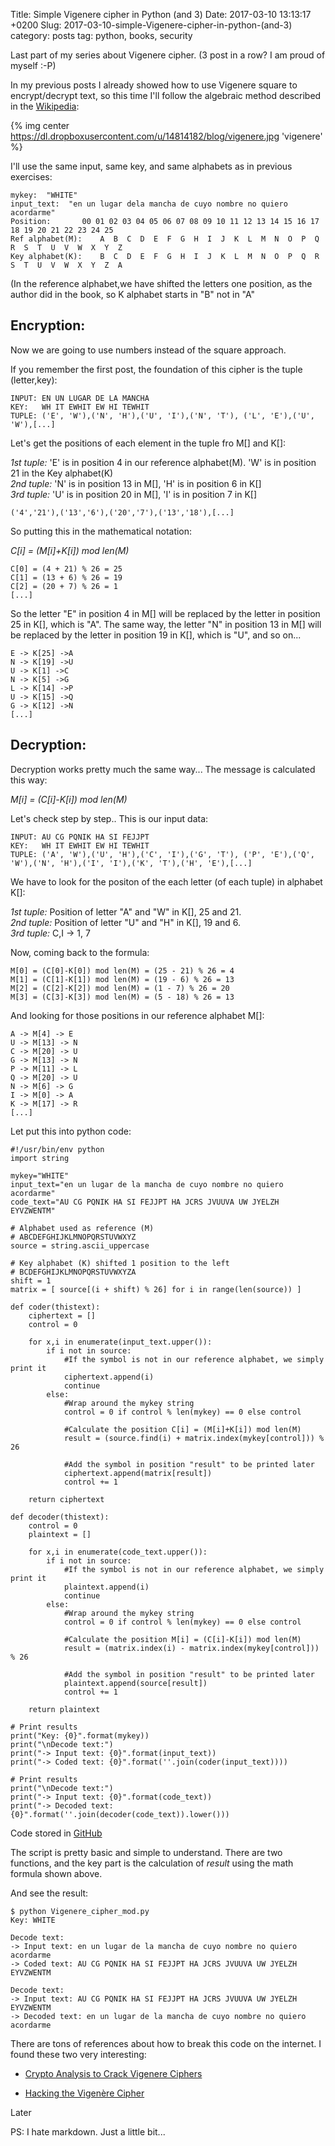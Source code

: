 Title: Simple Vigenere cipher in Python (and 3)
Date: 2017-03-10 13:13:17 +0200
Slug: 2017-03-10-simple-Vigenere-cipher-in-python-(and-3)
category: posts
tag: python, books, security

Last part of my series about Vigenere cipher. (3 post in a row? I am proud of myself :-P)

In my previous posts I already showed how to use Vigenere square to encrypt/decrypt text, so this time I'll follow the algebraic method described in the [Wikipedia](https://en.wikipedia.org/wiki/Vigen%C3%A8re_cipher#Algebraic_description):

{% img center https://dl.dropboxusercontent.com/u/14814182/blog/vigenere.jpg 'vigenere' %}

I'll use the same input, same key, and same alphabets as in previous exercises:

```
mykey:  "WHITE" 
input_text:  "en un lugar dela mancha de cuyo nombre no quiero acordarme" 
Position:		00 01 02 03 04 05 06 07 08 09 10 11 12 13 14 15 16 17 18 19 20 21 22 23 24 25 
Ref alphabet(M):  	A  B  C  D  E  F  G  H  I  J  K  L  M  N  O  P  Q  R  S  T  U  V  W  X  Y  Z 
Key alphabet(K):	B  C  D  E  F  G  H  I  J  K  L  M  N  O  P  Q  R  S  T  U  V  W  X  Y  Z  A 
```

(In the reference alphabet,we have shifted the letters one position, as the author did in the book, so K alphabet starts in "B" not in "A"

## Encryption:

Now we are going to use numbers instead of the square approach.

If you remember the first post, the foundation of this cipher is the tuple (letter,key):

```
INPUT: EN UN LUGAR DE LA MANCHA
KEY:   WH IT EWHIT EW HI TEWHIT
TUPLE: ('E', 'W'),('N', 'H'),('U', 'I'),('N', 'T'), ('L', 'E'),('U', 'W'),[...]
```

Let's get the positions of each element in the tuple fro M[] and K[]:

*1st tuple:* 'E' is in position 4 in our reference alphabet(M). 'W' is in position 21 in the Key alphabet(K)  
*2nd tuple:* 'N' is in position 13 in M[], 'H' is in position 6 in K[]  
*3rd tuple:* 'U' is in position 20 in M[], 'I' is in position 7 in K[]  

```
('4','21'),('13','6'),('20','7'),('13','18'),[...]
```

So putting this in the mathematical notation:

*C[i] = (M[i]+K[i]) mod len(M)*

```
C[0] = (4 + 21) % 26 = 25
C[1] = (13 + 6) % 26 = 19
C[2] = (20 + 7) % 26 = 1
[...]
```

So the letter "E" in position 4 in M[] will be replaced by the letter in position 25 in K[], which is "A". The same way, the letter "N" in position 13 in M[] will be replaced by the letter in position 19 in K[], which is "U", and so on...

```
E -> K[25] ->A
N -> K[19] ->U
U -> K[1] ->C
N -> K[5] ->G
L -> K[14] ->P 
U -> K[15] ->Q
G -> K[12] ->N
[...]
```

## Decryption:

Decryption works pretty much the same way... The message is calculated this way:

*M[i] = (C[i]-K[i]) mod len(M)*

Let's check step by step.. This is our input data:

```
INPUT: AU CG PQNIK HA SI FEJJPT
KEY:   WH IT EWHIT EW HI TEWHIT
TUPLE: ('A', 'W'),('U', 'H'),('C', 'I'),('G', 'T'), ('P', 'E'),('Q', 'W'),('N', 'H'),('I', 'I'),('K', 'T'),('H', 'E'),[...]
```

We have to look for the positon of the each letter (of each tuple) in alphabet K[]:

*1st tuple:* Position of letter "A" and "W" in K[], 25 and 21.  
*2nd tuple:* Position of letter "U" and "H" in K[], 19 and 6.  
*3rd tuple:* C,I -> 1, 7  

Now, coming back to the formula:

```
M[0] = (C[0]-K[0]) mod len(M) = (25 - 21) % 26 = 4 
M[1] = (C[1]-K[1]) mod len(M) = (19 - 6) % 26 = 13  
M[2] = (C[2]-K[2]) mod len(M) = (1 - 7) % 26 = 20 
M[3] = (C[3]-K[3]) mod len(M) = (5 - 18) % 26 = 13 
```

And looking for those positions in our reference alphabet M[]:

```
A -> M[4] -> E 
U -> M[13] -> N 
C -> M[20] -> U 
G -> M[13] -> N 
P -> M[11] -> L 
Q -> M[20] -> U 
N -> M[6] -> G 
I -> M[0] -> A 
K -> M[17] -> R 
[...]
```

Let put this into python code:

```
#!/usr/bin/env python
import string

mykey="WHITE"
input_text="en un lugar de la mancha de cuyo nombre no quiero acordarme"
code_text="AU CG PQNIK HA SI FEJJPT HA JCRS JVUUVA UW JYELZH EYVZWENTM"

# Alphabet used as reference (M)
# ABCDEFGHIJKLMNOPQRSTUVWXYZ
source = string.ascii_uppercase

# Key alphabet (K) shifted 1 position to the left
# BCDEFGHIJKLMNOPQRSTUVWXYZA
shift = 1
matrix = [ source[(i + shift) % 26] for i in range(len(source)) ]

def coder(thistext):
	ciphertext = []
	control = 0

	for x,i in enumerate(input_text.upper()):
	    if i not in source: 
	    	#If the symbol is not in our reference alphabet, we simply print it
	        ciphertext.append(i)
	        continue
	    else:
	    	#Wrap around the mykey string 
	        control = 0 if control % len(mykey) == 0 else control 
	        
	        #Calculate the position C[i] = (M[i]+K[i]) mod len(M)
	        result = (source.find(i) + matrix.index(mykey[control])) % 26
	        
	        #Add the symbol in position "result" to be printed later
	        ciphertext.append(matrix[result])
	        control += 1
	
	return ciphertext

def decoder(thistext):
	control = 0
	plaintext = []

	for x,i in enumerate(code_text.upper()):
	    if i not in source: 
	        #If the symbol is not in our reference alphabet, we simply print it
	        plaintext.append(i)
	        continue
	    else:
	        #Wrap around the mykey string 
	        control = 0 if control % len(mykey) == 0 else control 
	   
	        #Calculate the position M[i] = (C[i]-K[i]) mod len(M)
	        result = (matrix.index(i) - matrix.index(mykey[control])) % 26

	        #Add the symbol in position "result" to be printed later
	        plaintext.append(source[result])
        	control += 1

	return plaintext

# Print results
print("Key: {0}".format(mykey))
print("\nDecode text:")
print("-> Input text: {0}".format(input_text))
print("-> Coded text: {0}".format(''.join(coder(input_text))))

# Print results
print("\nDecode text:")
print("-> Input text: {0}".format(code_text))
print("-> Decoded text: {0}".format(''.join(decoder(code_text)).lower()))
```

Code stored in [GitHub](https://github.com/psgonza/bynario/blob/master/vigenere_cipher_mod.py)

The script is pretty basic and simple to understand. There are two functions, and the key part is the calculation of *result* using the math formula shown above.

And see the result:

```
$ python Vigenere_cipher_mod.py
Key: WHITE

Decode text:
-> Input text: en un lugar de la mancha de cuyo nombre no quiero acordarme
-> Coded text: AU CG PQNIK HA SI FEJJPT HA JCRS JVUUVA UW JYELZH EYVZWENTM

Decode text:
-> Input text: AU CG PQNIK HA SI FEJJPT HA JCRS JVUUVA UW JYELZH EYVZWENTM
-> Decoded text: en un lugar de la mancha de cuyo nombre no quiero acordarme
```

There are tons of references about how to break this code on the internet. I found these two very interesting:

* [Crypto Analysis to Crack Vigenere Ciphers](https://schoolcodebreaking.com/2015/06/18/crypto-analysis-to-crack-vigenere-ciphers/) 

* [Hacking the Vigenère Cipher](http://inventwithpython.com/hacking/chapter21.html)

Later

PS: I hate markdown. Just a little bit...
